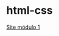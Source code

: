 # html-css

<a href="https://marcospeterson.github.io/html-css/html(s)/Modulo_1/index.html">Site módulo 1</a>

